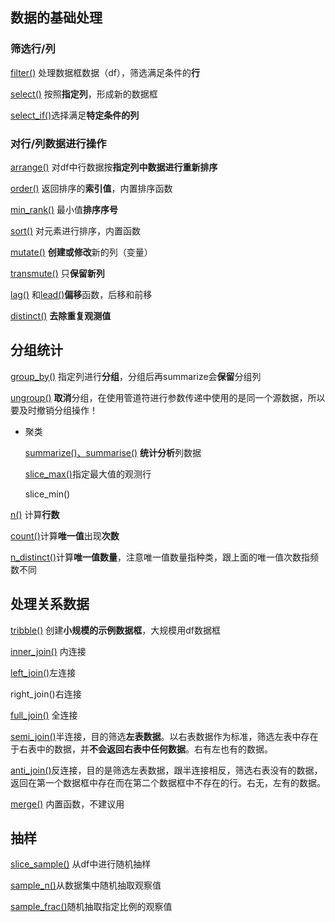 ## 数据的基础处理
### 筛选行/列
[filter()](dplyr/filter().md) 处理数据框数据（df），筛选满足条件的**行**

[select()](dplyr/select().md) 按照**指定列**，形成新的数据框

[select_if()](dplyr/select_if().md)选择满足**特定条件的列**
### 对行/列数据进行操作
[arrange()](dplyr/arrange().md) 对df中行数据按**指定列中数据进行重新排序**

[order()](base-content/order().md) 返回排序的**索引值**，内置排序函数

[min_rank()](dplyr/min_rank().md) 最小值**排序序号**

[sort()](base-content/sort().md) 对元素进行排序，内置函数


[mutate()](dplyr/mutate().md) **创建或修改**新的列（变量）

[transmute()](dplyr/transmute().md) 只**保留新列**


[lag()](dplyr/lag().md) 和[lead()](dplyr/lead().md)**偏移**函数，后移和前移

[distinct()](dplyr/distinct().md) **去除重复观测值**

## 分组统计
[group_by()](dplyr/group_by().md) 指定列进行**分组**，分组后再summarize会**保留**分组列

[ungroup()](dplyr/ungroup().md) **取消**分组，在使用管道符进行参数传递中使用的是同一个源数据，所以要及时撤销分组操作！

- 聚类

	[summarize()、summarise()](dplyr/summarize()、summarise().md) **统计分析**列数据

	[slice_max()](dplyr/slice_max().md)指定最大值的观测行

	slice_min()


[n()](dplyr/n().md) 计算**行数**

[count()](dplyr/count().md)计算**唯一值**出现**次数**

[n_distinct()](dplyr/n_distinct().md)计算**唯一值数量**，注意唯一值数量指种类，跟上面的唯一值次数指频数不同

## 处理关系数据
[tribble()](dplyr/tribble().md) 创建**小规模的示例数据框**，大规模用df数据框

[inner_join()](dplyr/inner_join().md) 内连接

[left_join()](dplyr/left_join().md)左连接

right_join()右连接

[full_join()](dplyr/full_join().md) 全连接

[semi_join()](dplyr/semi_join().md)半连接，目的筛选**左表数据**。以右表数据作为标准，筛选左表中存在于右表中的数据，并**不会返回右表中任何数据**。右有左也有的数据。

[anti_join()](dplyr/anti_join().md)反连接，目的是筛选左表数据，跟半连接相反，筛选右表没有的数据，返回在第一个数据框中存在而在第二个数据框中不存在的行。右无，左有的数据。

[merge()](base-content/merge().md) 内置函数，不建议用

## 抽样
[slice_sample()](dplyr/slice_sample().md) 从df中进行随机抽样

[sample_n()](dplyr/sample_n().md)从数据集中随机抽取观察值

[sample_frac()](dplyr/sample_frac().md)随机抽取指定比例的观察值
